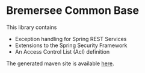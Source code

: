 # Bremersee Common Base

This library contains

- Exception handling for Spring REST Services
- Extensions to the Spring Security Framework
- An Access Control List (Acl) definition 

The generated maven site is available 
[here](https://nexus.bremersee.org/repository/maven-sites/common-base/1.2.0/index.html).